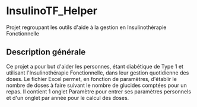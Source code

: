 # InsulinoTF_Helper
Projet regroupant les outils d'aide à la gestion en Insulinothérapie Fonctionnelle
## Description générale
Ce projet a pour but d'aider les personnes, étant diabétique de Type 1 et utilisant l'Insulinothérapie Fonctionnelle, dans leur gestion quotidienne des doses.
Le fichier Excel permet, en fonction de paramètres, d'établir le nombre de doses à faire suivant le nombre de glucides comptées pour un repas.
Il contient 1 onglet Paramètre pour entrer ses paramètres personnels et d'un onglet par année pour le calcul des doses.

